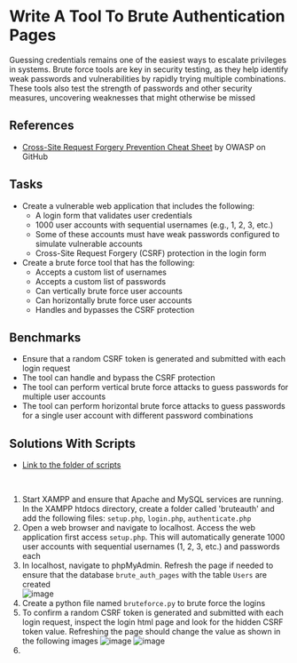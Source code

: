 # Write A Tool To Brute Authentication Pages
Guessing credentials remains one of the easiest ways to escalate privileges in systems. Brute force tools are key in security testing, as they help identify weak passwords and vulnerabilities by rapidly trying multiple combinations. These tools also test the strength of passwords and other security measures, uncovering weaknesses that might otherwise be missed

## References
- [Cross-Site Request Forgery Prevention Cheat Sheet](https://github.com/OWASP/CheatSheetSeries/blob/master/cheatsheets/Cross-Site_Request_Forgery_Prevention_Cheat_Sheet.md) by OWASP on GitHub

## Tasks
- Create a vulnerable web application that includes the following:
  - A login form that validates user credentials
  - 1000 user accounts with sequential usernames (e.g., 1, 2, 3, etc.)
  - Some of these accounts must have weak passwords configured to simulate vulnerable accounts
  - Cross-Site Request Forgery (CSRF) protection in the login form
- Create a brute force tool that has the following:
  - Accepts a custom list of usernames
  - Accepts a custom list of passwords
  - Can vertically brute force user accounts
  - Can horizontally brute force user accounts
  - Handles and bypasses the CSRF protection
  

## Benchmarks
- Ensure that a random CSRF token is generated and submitted with each login request
- The tool can handle and bypass the CSRF protection
- The tool can perform vertical brute force attacks to guess passwords for multiple user accounts
- The tool can perform horizontal brute force attacks to guess passwords for a single user account with different password combinations


## Solutions With Scripts
- [Link to the folder of scripts](https://github.com/aaronamran/MCSI-Remote-Cybersecurity-Internship/tree/main/Penetration%20Testing/scripts/brute-auth-pages) 
<br/>

1. Start XAMPP and ensure that Apache and MySQL services are running. In the XAMPP htdocs directory, create a folder called 'bruteauth' and add the following files: `setup.php`, `login.php`, `authenticate.php`
2. Open a web browser and navigate to localhost. Access the web application first access `setup.php`. This will automatically generate 1000 user accounts with sequential usernames (1, 2, 3, etc.) and passwords each
3. In localhost, navigate to phpMyAdmin. Refresh the page if needed to ensure that the database `brute_auth_pages` with the table `Users` are created <br/>
   ![image](https://github.com/user-attachments/assets/291adb04-d8b8-4aed-a8ef-8cde94357808)
4. Create a python file named `bruteforce.py` to brute force the logins
5. To confirm a random CSRF token is generated and submitted with each login request, inspect the login html page and look for the hidden CSRF token value. Refreshing the page should change the value as shown in the following images
   ![image](https://github.com/user-attachments/assets/9c4de8f4-b674-429a-9df9-dd1e7264b16c)
   ![image](https://github.com/user-attachments/assets/8532a3c0-6c52-4dcb-b8fd-0597677ca66e)
6. 

   

